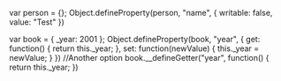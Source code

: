 var person = {};
Object.defineProperty(person, "name", {
  writable: false,
  value: "Test"
})



var book = {
  _year: 2001
};
Object.defineProperty(book, "year", {
  get: function() {
    return this._year;
  },
  set: function(newValue) {
    this._year = newValue;
  }
})
//Another option
book.__defineGetter("year", function() {
  return this._year;
})